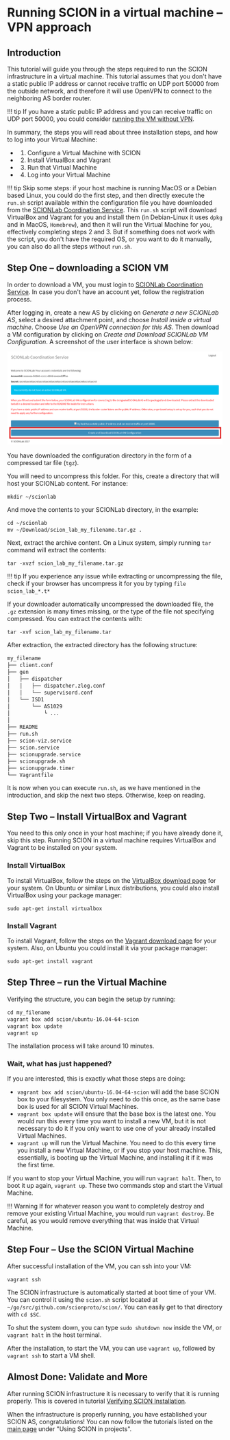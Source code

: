 # Running SCION in a virtual machine &ndash; VPN approach

## Introduction

This tutorial will guide you through the steps required to run the SCION infrastructure in a virtual machine. This tutorial assumes that you don't have a static public IP address or cannot receive traffic on UDP port 50000 from the outside network, and therefore it will use OpenVPN to connect to the neighboring AS border router.

!!! tip
    If you have a static public IP address and you can receive traffic on UDP port 50000, you could consider [running the VM without VPN](static_ip/).

In summary, the steps you will read about three installation steps, and how to log into your Virtual Machine:

* 1) Configure a Virtual Machine with SCION
* 2) Install VirtualBox and Vagrant
* 3) Run that Virtual Machine
* 4) Log into your Virtual Machine

!!! tip
    Skip some steps: if your host machine is running MacOS or a Debian based Linux, you could do the first step, and then directly execute the `run.sh` script available within the configuration file you have downloaded from the [SCIONLab Coordination Service](https://www.scionlab.org/). This `run.sh` script will download VirtualBox and Vagrant for you and install them (in Debian-Linux it uses `dpkg` and in MacOS, `Homebrew`), and then it will run the Virtual Machine for you, effectively completing steps 2 and 3. But if something does not work with the script, you don't have the required OS, or you want to do it manually, you can also do all the steps without `run.sh`.

## Step One &ndash; downloading a SCION VM

In order to download a VM, you must login to [SCIONLab Coordination Service](https://www.scionlab.org/). In case you don't have an account yet, follow the registration process.

After logging in, create a new AS by clicking on *Generate a new SCIONLab AS*, select a desired attachment point, and choose *Install inside a virtual machine*. Choose *Use an OpenVPN connection for this AS*. Then download a VM configuration by clicking on *Create and Download SCIONLab VM Configuration*. A screenshot of the user interface is shown below:

![SCIONLab download page](/images/scionlab_download_vm_openvpn_setup.png)

You have downloaded the configuration directory in the form of a compressed tar file (`tgz`). 

You will need to uncompress this folder. For this, create a directory that will host your SCIONLab content. For instance:

```shell
mkdir ~/scionlab
```

And move the contents to your SCIONLab directory, in the example:
```shell
cd ~/scionlab
mv ~/Download/scion_lab_my_filename.tar.gz .
```

Next, extract the archive content. On a Linux system, simply running `tar` command will extract the contents:
```shell
tar -xvzf scion_lab_my_filename.tar.gz
```

!!! tip
    If you experience any issue while extracting or uncompressing the file, check if your browser has uncompress it for you by typing `file scion_lab_*.t*`

If your downloader automatically uncompressed the downloaded file, the `.gz` extension is many times missing, or the type of the file not specifying compressed. You can extract the contents with:
```shell
tar -xvf scion_lab_my_filename.tar
```

After extraction, the extracted directory has the following structure:

```
my_filename
├── client.conf
├── gen
│   ├── dispatcher
│   │   ├── dispatcher.zlog.conf
│   │   └── supervisord.conf
│   └── ISD1
│       └── AS1029
│           └ ...
│
├── README
├── run.sh
├── scion-viz.service
├── scion.service
├── scionupgrade.service
├── scionupgrade.sh
├── scionupgrade.timer
└── Vagrantfile
```

It is now when you can execute `run.sh`, as we have mentioned in the introduction, and skip the next two steps. Otherwise, keep on reading.


## Step Two &ndash; Install VirtualBox and Vagrant

You need to this only once in your host machine; if you have already done it, skip this step. Running SCION in a virtual machine requires VirtualBox and Vagrant to be installed on your system. 

### Install VirtualBox

To install VirtualBox, follow the steps on the [VirtualBox download page](https://www.virtualbox.org/wiki/Downloads) for your system. On Ubuntu or similar Linux distributions, you could also install VirtualBox using your package manager:

```shell
sudo apt-get install virtualbox
```

### Install Vagrant

To install Vagrant, follow the steps on the [Vagrant download page](https://www.vagrantup.com/downloads.html) for your system. Also, on Ubuntu you could install it via your package manager:

```shell
sudo apt-get install vagrant
```


## Step Three &ndash; run the Virtual Machine

Verifying the structure, you can begin the setup by running:

```shell
cd my_filename
vagrant box add scion/ubuntu-16.04-64-scion
vagrant box update
vagrant up
```

The installation process will take around 10 minutes. 

### Wait, what has just happened?

If you are interested, this is exactly what those steps are doing:

* `vagrant box add scion/ubuntu-16.04-64-scion` will add the base SCION box to your filesystem. You only need to do this once, as the same base box is used for all SCION Virtual Machines.
* `vagrant box update` will ensure that the base box is the latest one. You would run this every time you want to install a new VM, but it is not necessary to do it if you only want to use one of your already installed Virtual Machines.
* `vagrant up` will run the Virtual Machine. You need to do this every time you install a new Virtual Machine, or if you stop your host machine. This, essentially, is booting up the Virtual Machine, and installing it if it was the first time.

If you want to stop your Virtual Machine, you will run `vagrant halt`. Then, to boot it up again, `vagrant up`. These two commands stop and start the Virtual Machine.



!!! Warning
    If for whatever reason you want to completely destroy and remove your existing Virtual Machine, you would run `vagrant destroy`. Be careful, as you would remove everything that was inside that Virtual Machine.

## Step Four &ndash; Use the SCION Virtual Machine 

After successful installation of the VM, you can ssh into your VM:

```shell
vagrant ssh
```

The SCION infrastructure is automatically started at boot time of your VM. You can control it using the `scion.sh` script located at `~/go/src/github.com/scionproto/scion/`. You can easily get to that directory with `cd $SC`.

To shut the system down, you can type `sudo shutdown now` inside the VM, or `vagrant halt` in the host terminal.

After the installation, to start the VM, you can use `vagrant up`, followed by `vagrant ssh` to start a VM shell.

## Almost Done: Validate and More

After running SCION infrastructure it is necessary to verify that it is running properly. This is covered in tutorial [Verifying SCION Installation](/general_scion_configuration/verifying_scion_installation/).

When the infrastructure is properly running, you have established your SCION AS, congratulations! You can now follow the tutorials listed on the [main page](https://netsec-ethz.github.io/scion-tutorials/) under "Using SCION in projects".
